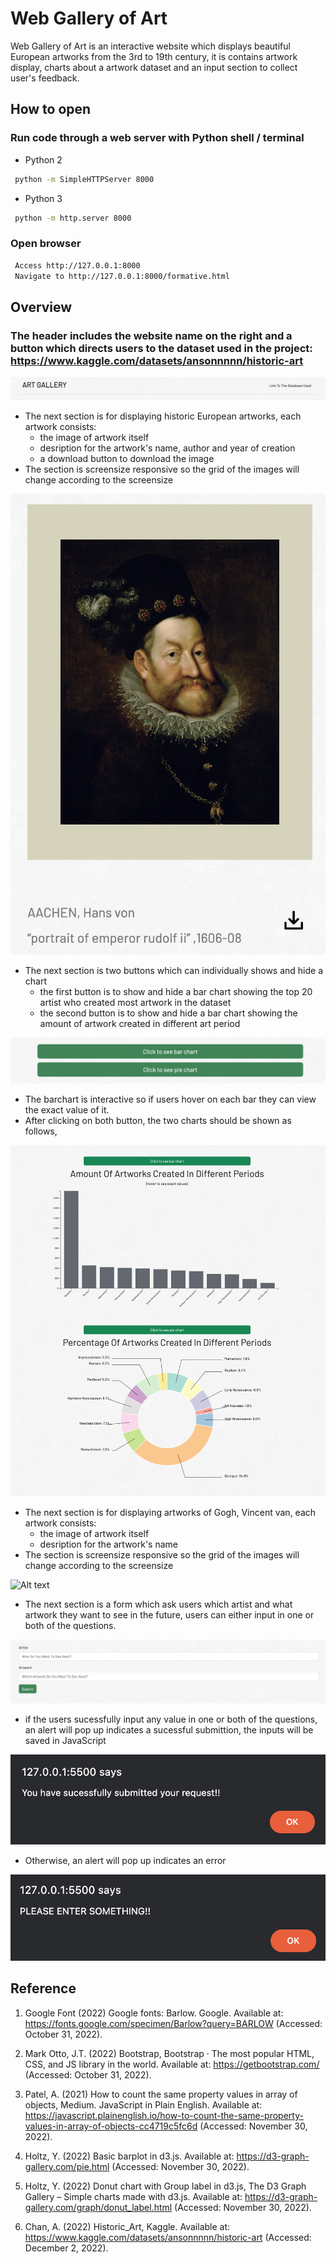 # Web Gallery of Art
Web Gallery of Art is an interactive website which displays beautiful European artworks from the 3rd to 19th century, it is contains artwork display, charts about a artwork dataset and an input section to collect user's feedback.

## How to open
### Run code through a web server with Python shell / terminal
- Python 2
```bash
 python -m SimpleHTTPServer 8000
```
- Python 3
```bash
 python -m http.server 8000
```
###  Open browser
```bash
 Access http://127.0.0.1:8000
 Navigate to http://127.0.0.1:8000/formative.html
```

## Overview
### The header includes the website name on the right and a button which directs users to the dataset used in the project: https://www.kaggle.com/datasets/ansonnnnn/historic-art

![Alt text](/image/header.png?raw=true "Optional Title")

- The next section is for displaying historic European artworks, each artwork consists:
  - the image of artwork itself
  - desription for the artwork's name, author and year of creation
  - a download button to download the image 
- The section is screensize responsive so the grid of the images will change according to the screensize

![Alt text](/image/artwork.png?raw=true "Optional Title")

- The next section is two buttons which can individually shows and hide a chart 
  - the first button is to show and hide a bar chart showing the top 20 artist who created most artwork in the dataset
  - the second button is to show and hide a bar chart showing the amount of artwork created in different art period 

![Alt text](/image/buttons.png?raw=true "Optional Title")

- The barchart is interactive so if users hover on each bar they can view the exact value of it.
- After clicking on both button, the two charts should be shown as follows,

![Alt text](/image/charts.png?raw=true "Optional Title")

- The next section is for displaying artworks of Gogh, Vincent van, each artwork consists:
  - the image of artwork itself
  - desription for the artwork's name
- The section is screensize responsive so the grid of the images will change according to the screensize

![Alt text](/image/van_gogh.png?raw=true "Optional Title")

- The next section is a form which ask users which artist and what artwork they want to see in the future, users can either input in one or both of the questions.

![Alt text](/image/input.png?raw=true "Optional Title")
- if the users sucessfully input any value in one or both of the questions, an alert will pop up indicates a sucessful submittion, the inputs will be saved in JavaScript

![Alt text](/image/sucess.png?raw=true "Optional Title")

- Otherwise, an alert will pop up indicates an error

![Alt text](/image/error.png?raw=true "Optional Title")

## Reference 
1. Google Font (2022) Google fonts: Barlow. Google. Available at: https://fonts.google.com/specimen/Barlow?query=BARLOW (Accessed: October 31, 2022). 

2. Mark Otto, J.T. (2022) Bootstrap, Bootstrap · The most popular HTML, CSS, and JS library in the world. Available at: https://getbootstrap.com/ (Accessed: October 31, 2022). 

3. Patel, A. (2021) How to count the same property values in array of objects, Medium. JavaScript in Plain English. Available at: https://javascript.plainenglish.io/how-to-count-the-same-property-values-in-array-of-objects-cc4719c5fc6d (Accessed: November 30, 2022). 

4. Holtz, Y. (2022) Basic barplot in d3.js. Available at: https://d3-graph-gallery.com/pie.html (Accessed: November 30, 2022). 

5. Holtz, Y. (2022) Donut chart with Group label in d3.js, The D3 Graph Gallery – Simple charts made with d3.js. Available at: https://d3-graph-gallery.com/graph/donut_label.html (Accessed: November 30, 2022). 

6. Chan, A. (2022) Historic_Art, Kaggle. Available at: https://www.kaggle.com/datasets/ansonnnnn/historic-art (Accessed: December 2, 2022). 